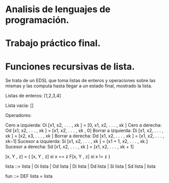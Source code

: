 # Analisis de lenguajes de programación.

# Trabajo práctico final.

# Funciones recursivas de lista.

Se trata de un EDSL que toma listas de enteros y operaciones sobre las mismas y las computa hasta llegar a un estado final, mostrado la lista.

Listas de enteros:
[1,2,3,4]

Lista vacia:
[]

Operadores:

Cero a izquierda: Oi [x1, x2, . . . , xk ] = [0, x1, x2, . . . , xk ]
Cero a derecha: Od [x1, x2, . . . , xk ] = [x1, x2, . . . , xk , 0]
Borrar a izquierda: Di [x1, x2, . . . , xk ] = [x2, x3, . . . , xk ]
Borrar a derecha: Dd [x1, x2, . . . , xk ] = [x1, x2, . . . , xk−1]
Sucesor a izquierda: Si [x1, x2, . . . , xk ] = [x1 + 1, x2, . . . , xk ]
Sucesor a derecha: Sd [x1, x2, . . . , xk ] = [x1, x2, . . . , xk + 1]

<F>[x, Y , z] = {
    [x, Y , z]          si x == z
    F<F>[x, Y , z]      si x != z
}


lista ::= lista
        | Oi lista
        | Od lista
        | Di lista
        | Dd lista
        | Si lista
        | Sd lista
        | <fun> lista

fun ::= DEF lista = lista